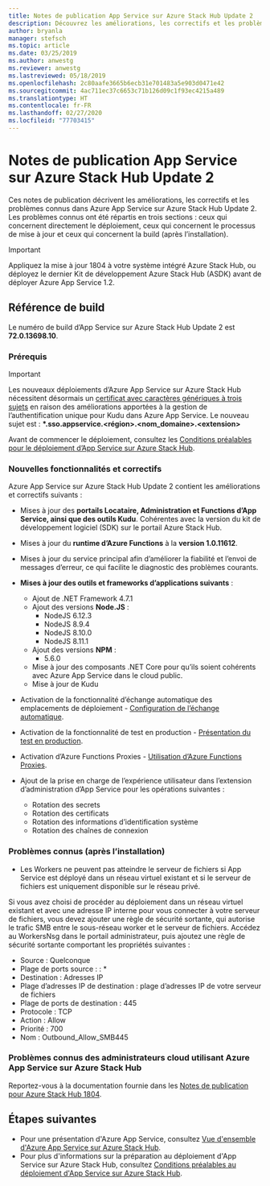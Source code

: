 ```yaml
---
title: Notes de publication App Service sur Azure Stack Hub Update 2
description: Découvrez les améliorations, les correctifs et les problèmes connus concernant la version Update 2 d’App Service pour Azure Stack Hub.
author: bryanla
manager: stefsch
ms.topic: article
ms.date: 03/25/2019
ms.author: anwestg
ms.reviewer: anwestg
ms.lastreviewed: 05/18/2019
ms.openlocfilehash: 2c80aafe3665b6ecb31e701483a5e903d0471e42
ms.sourcegitcommit: 4ac711ec37c6653c71b126d09c1f93ec4215a489
ms.translationtype: HT
ms.contentlocale: fr-FR
ms.lasthandoff: 02/27/2020
ms.locfileid: "77703415"
---
```

# <a name="app-service-on-azure-stack-hub-update-2-release-notes"></a>Notes de publication App Service sur Azure Stack Hub Update 2

Ces notes de publication décrivent les améliorations, les correctifs et les problèmes connus dans Azure App Service sur Azure Stack Hub Update 2. Les problèmes connus ont été répartis en trois sections : ceux qui concernent directement le déploiement, ceux qui concernent le processus de mise à jour et ceux qui concernent la build (après l’installation).

> [!IMPORTANT]
> Appliquez la mise à jour 1804 à votre système intégré Azure Stack Hub, ou déployez le dernier Kit de développement Azure Stack Hub (ASDK) avant de déployer Azure App Service 1.2.

## <a name="build-reference"></a>Référence de build

Le numéro de build d’App Service sur Azure Stack Hub Update 2 est **72.0.13698.10**.

### <a name="prerequisites"></a>Prérequis

> [!IMPORTANT]
> Les nouveaux déploiements d’Azure App Service sur Azure Stack Hub nécessitent désormais un [certificat avec caractères génériques à trois sujets](azure-stack-app-service-before-you-get-started.md#get-certificates) en raison des améliorations apportées à la gestion de l’authentification unique pour Kudu dans Azure App Service. Le nouveau sujet est : **\*.sso.appservice.\<région\>.\<nom_domaine\>.\<extension\>**

Avant de commencer le déploiement, consultez les [Conditions préalables pour le déploiement d’App Service sur Azure Stack Hub](azure-stack-app-service-before-you-get-started.md).

### <a name="new-features-and-fixes"></a>Nouvelles fonctionnalités et correctifs

Azure App Service sur Azure Stack Hub Update 2 contient les améliorations et correctifs suivants :

- Mises à jour des **portails Locataire, Administration et Functions d’App Service, ainsi que des outils Kudu**. Cohérentes avec la version du kit de développement logiciel (SDK) sur le portail Azure Stack Hub.

- Mises à jour du **runtime d’Azure Functions** à la **version 1.0.11612**.

- Mises à jour du service principal afin d’améliorer la fiabilité et l’envoi de messages d’erreur, ce qui facilite le diagnostic des problèmes courants.

- **Mises à jour des outils et frameworks d’applications suivants** :
  - Ajout de .NET Framework 4.7.1
  - Ajout des versions **Node.JS** :
    - NodeJS 6.12.3
    - NodeJS 8.9.4
    - NodeJS 8.10.0
    - NodeJS 8.11.1
  - Ajout des versions **NPM** :
    - 5.6.0
  - Mise à jour des composants .NET Core pour qu’ils soient cohérents avec Azure App Service dans le cloud public.
  - Mise à jour de Kudu

- Activation de la fonctionnalité d’échange automatique des emplacements de déploiement - [Configuration de l’échange automatique](https://docs.microsoft.com/azure/app-service/deploy-staging-slots#configure-auto-swap).

- Activation de la fonctionnalité de test en production - [Présentation du test en production](https://azure.microsoft.com/resources/videos/introduction-to-azure-websites-testing-in-production-with-galin-iliev/).

- Activation d’Azure Functions Proxies - [Utilisation d’Azure Functions Proxies](https://docs.microsoft.com/azure/azure-functions/functions-proxies).

- Ajout de la prise en charge de l’expérience utilisateur dans l’extension d’administration d’App Service pour les opérations suivantes :
  - Rotation des secrets
  - Rotation des certificats
  - Rotation des informations d’identification système
  - Rotation des chaînes de connexion

### <a name="known-issues-post-installation"></a>Problèmes connus (après l’installation)

- Les Workers ne peuvent pas atteindre le serveur de fichiers si App Service est déployé dans un réseau virtuel existant et si le serveur de fichiers est uniquement disponible sur le réseau privé.

Si vous avez choisi de procéder au déploiement dans un réseau virtuel existant et avec une adresse IP interne pour vous connecter à votre serveur de fichiers, vous devez ajouter une règle de sécurité sortante, qui autorise le trafic SMB entre le sous-réseau worker et le serveur de fichiers. Accédez au WorkersNsg dans le portail administrateur, puis ajoutez une règle de sécurité sortante comportant les propriétés suivantes :

* Source : Quelconque
* Plage de ports source : : *
* Destination : Adresses IP
* Plage d’adresses IP de destination : plage d’adresses IP de votre serveur de fichiers
* Plage de ports de destination : 445
* Protocole : TCP
* Action : Allow
* Priorité : 700
* Nom : Outbound_Allow_SMB445

### <a name="known-issues-for-cloud-admins-operating-azure-app-service-on-azure-stack-hub"></a>Problèmes connus des administrateurs cloud utilisant Azure App Service sur Azure Stack Hub

Reportez-vous à la documentation fournie dans les [Notes de publication pour Azure Stack Hub 1804](azure-stack-update-1903.md).

## <a name="next-steps"></a>Étapes suivantes

- Pour une présentation d'Azure App Service, consultez [Vue d'ensemble d'Azure App Service sur Azure Stack Hub](azure-stack-app-service-overview.md).
- Pour plus d'informations sur la préparation au déploiement d'App Service sur Azure Stack Hub, consultez [Conditions préalables au déploiement d'App Service sur Azure Stack Hub](azure-stack-app-service-before-you-get-started.md).
